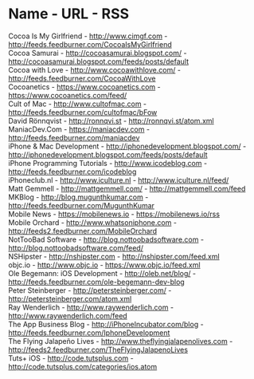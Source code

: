 Name - URL - RSS
=============

Cocoa Is My Girlfriend - http://www.cimgf.com - http://feeds.feedburner.com/CocoaIsMyGirlfriend<br>
Cocoa Samurai - http://cocoasamurai.blogspot.com/ - http://cocoasamurai.blogspot.com/feeds/posts/default<br>
Cocoa with Love - http://www.cocoawithlove.com/ - http://feeds.feedburner.com/CocoaWithLove<br>
Cocoanetics - https://www.cocoanetics.com - https://www.cocoanetics.com/feed/<br>
Cult of Mac - http://www.cultofmac.com - http://feeds.feedburner.com/cultofmac/bFow<br>
David Rönnqvist - http://ronnqvi.st - http://ronnqvi.st/atom.xml<br>
ManiacDev.Com - https://maniacdev.com - http://feeds.feedburner.com/maniacdev<br>
iPhone &amp; Mac Development - http://iphonedevelopment.blogspot.com/ - http://iphonedevelopment.blogspot.com/feeds/posts/default<br>
iPhone Programming Tutorials - http://www.icodeblog.com - http://feeds.feedburner.com/icodeblog<br>
iPhoneclub.nl - http://www.iculture.nl - http://www.iculture.nl/feed/<br>
Matt Gemmell - http://mattgemmell.com/ - http://mattgemmell.com/feed<br>
MKBlog - http://blog.mugunthkumar.com - http://feeds.feedburner.com/MugunthKumar<br>
Mobile News - https://mobilenews.io - https://mobilenews.io/rss<br>
Mobile Orchard - http://www.whatsoniphone.com - http://feeds2.feedburner.com/MobileOrchard<br>
NotTooBad Software - http://blog.nottoobadsoftware.com - http://blog.nottoobadsoftware.com/feed/<br>
NSHipster - http://nshipster.com - http://nshipster.com/feed.xml<br>
objc.io - http://www.objc.io - https://www.objc.io/feed.xml<br>
Ole Begemann: iOS Development - http://oleb.net/blog/ - http://feeds.feedburner.com/ole-begemann-dev-blog<br>
Peter Steinberger - http://petersteinberger.com/ - http://petersteinberger.com/atom.xml<br>
Ray Wenderlich - http://www.raywenderlich.com - http://www.raywenderlich.com/feed<br>
The App Business Blog - http://iPhoneIncubator.com/blog - http://feeds.feedburner.com/IphoneDevelopment<br>
The Flying Jalapeño Lives - http://www.theflyingjalapenolives.com - http://feeds2.feedburner.com/TheFlyingJalapenoLives<br>
Tuts+ iOS - http://code.tutsplus.com - http://code.tutsplus.com/categories/ios.atom<br>

